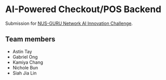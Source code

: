 # AI-Powered Checkout/POS Backend

Submission for [NUS-GURU Network AI Innovation Challenge](https://www.sg-innovationchallenge.org/Challenge).

## Team members

* Astin Tay
* Gabriel Ong
* Kamiya Chang
* Nichole Bun
* Siah Jia Lin 